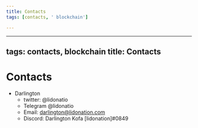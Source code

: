 ```yaml
---
title: Contacts
tags: [contacts, ' blockchain']

---
```


---
tags: contacts, blockchain
title: Contacts
---

# Contacts

- Darlington
    - twitter: @lidonatio
    - Telegram @lidonatio
    - Email: darlington@lidonation.com
    - Discord: Darlington Kofa [lidonation]#0849

